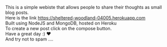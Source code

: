 This is a simple webiste that allows people to share their thoughts as small blog posts.<br>
Here is the link https://sheltered-woodland-04005.herokuapp.com <br>
Built using NodeJS and MongoDB, hosted on Heroku <br>
To create a new post click on the compose button.<br>
Have a great day :) ♥ <br>
And try not to spam ....
